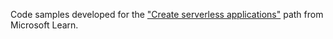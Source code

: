 Code samples developed for the ["Create serverless applications"](https://docs.microsoft.com/en-nz/learn/paths/create-serverless-applications/) path from Microsoft Learn.
